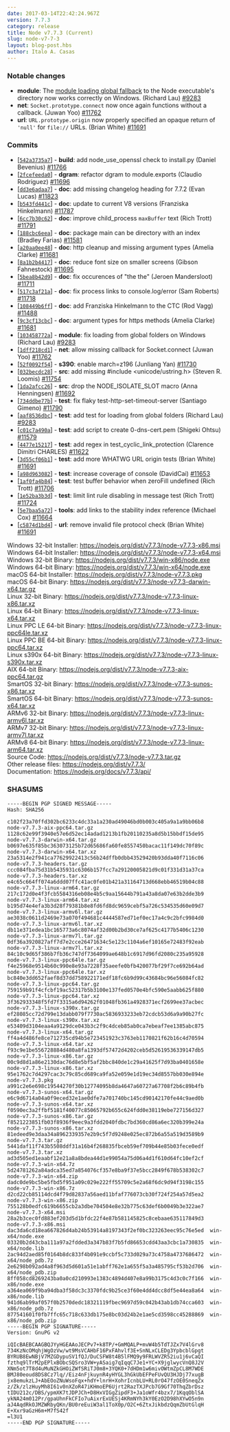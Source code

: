 ```yaml
---
date: 2017-03-14T22:42:24.967Z
version: 7.7.3
category: release
title: Node v7.7.3 (Current)
slug: node-v7-7-3
layout: blog-post.hbs
author: Italo A. Casas
---
```


### Notable changes

* **module**: The [module loading global fallback](https://nodejs.org/dist/latest-v6.x/docs/api/modules.html#modules_loading_from_the_global_folders) to the Node executable's directory now works correctly on Windows. (Richard Lau) [#9283](https://github.com/nodejs/node/pull/9283)
* **net**: `Socket.prototype.connect` now once again functions without a callback. (Juwan Yoo) [#11762](https://github.com/nodejs/node/pull/11762)
* **url**: `URL.prototype.origin` now properly specified an opaque return of `'null'` for `file://` URLs. (Brian White) [#11691](https://github.com/nodejs/node/pull/11691)

### Commits

* [[`542a3735a7`](https://github.com/nodejs/node/commit/542a3735a7)] - **build**: add node_use_openssl check to install.py (Daniel Bevenius) [#11766](https://github.com/nodejs/node/pull/11766)
* [[`2fcefeeda0`](https://github.com/nodejs/node/commit/2fcefeeda0)] - **dgram**: refactor dgram to module.exports (Claudio Rodriguez) [#11696](https://github.com/nodejs/node/pull/11696)
* [[`dd3e6adaa7`](https://github.com/nodejs/node/commit/dd3e6adaa7)] - **doc**: add missing changelog heading for 7.7.2 (Evan Lucas) [#11823](https://github.com/nodejs/node/pull/11823)
* [[`b543fd441c`](https://github.com/nodejs/node/commit/b543fd441c)] - **doc**: update to current V8 versions (Franziska Hinkelmann) [#11787](https://github.com/nodejs/node/pull/11787)
* [[`6cc7b30c62`](https://github.com/nodejs/node/commit/6cc7b30c62)] - **doc**: improve child_process `maxBuffer` text (Rich Trott) [#11791](https://github.com/nodejs/node/pull/11791)
* [[`188cbc6eea`](https://github.com/nodejs/node/commit/188cbc6eea)] - **doc**: package main can be directory with an index (Bradley Farias) [#11581](https://github.com/nodejs/node/pull/11581)
* [[`a20aa0ee48`](https://github.com/nodejs/node/commit/a20aa0ee48)] - **doc**: http cleanup and missing argument types (Amelia Clarke) [#11681](https://github.com/nodejs/node/pull/11681)
* [[`8a1b2b4417`](https://github.com/nodejs/node/commit/8a1b2b4417)] - **doc**: reduce font size on smaller screens (Gibson Fahnestock) [#11695](https://github.com/nodejs/node/pull/11695)
* [[`5bea8b42d9`](https://github.com/nodejs/node/commit/5bea8b42d9)] - **doc**: fix occurences of "the the" (Jeroen Mandersloot) [#11711](https://github.com/nodejs/node/pull/11711)
* [[`517c3af21a`](https://github.com/nodejs/node/commit/517c3af21a)] - **doc**: fix process links to console.log/error (Sam Roberts) [#11718](https://github.com/nodejs/node/pull/11718)
* [[`108449b6ff`](https://github.com/nodejs/node/commit/108449b6ff)] - **doc**: add Franziska Hinkelmann to the CTC (Rod Vagg) [#11488](https://github.com/nodejs/node/pull/11488)
* [[`9c3cf13cbc`](https://github.com/nodejs/node/commit/9c3cf13cbc)] - **doc**: argument types for https methods (Amelia Clarke) [#11681](https://github.com/nodejs/node/pull/11681)
* [[`103458772a`](https://github.com/nodejs/node/commit/103458772a)] - **module**: fix loading from global folders on Windows (Richard Lau) [#9283](https://github.com/nodejs/node/pull/9283)
* [[`1dff218cd1`](https://github.com/nodejs/node/commit/1dff218cd1)] - **net**: allow missing callback for Socket.connect (Juwan Yoo) [#11762](https://github.com/nodejs/node/pull/11762)
* [[`52f0092f54`](https://github.com/nodejs/node/commit/52f0092f54)] - **s390**: enable march=z196 (Junliang Yan) [#11730](https://github.com/nodejs/node/pull/11730)
* [[`032becdc28`](https://github.com/nodejs/node/commit/032becdc28)] - **src**: add missing #include \<unicode/ustring.h\> (Steven R. Loomis) [#11754](https://github.com/nodejs/node/issues/11754)
* [[`1da2afcc26`](https://github.com/nodejs/node/commit/1da2afcc26)] - **src**: drop the NODE_ISOLATE_SLOT macro (Anna Henningsen) [#11692](https://github.com/nodejs/node/pull/11692)
* [[`734ddbe77b`](https://github.com/nodejs/node/commit/734ddbe77b)] - **test**: fix flaky test-http-set-timeout-server (Santiago Gimeno) [#11790](https://github.com/nodejs/node/pull/11790)
* [[`aaf8536dbc`](https://github.com/nodejs/node/commit/aaf8536dbc)] - **test**: add test for loading from global folders (Richard Lau) [#9283](https://github.com/nodejs/node/pull/9283)
* [[`c01c7a490a`](https://github.com/nodejs/node/commit/c01c7a490a)] - **test**: add script to create 0-dns-cert.pem (Shigeki Ohtsu) [#11579](https://github.com/nodejs/node/pull/11579)
* [[`4477e15217`](https://github.com/nodejs/node/commit/4477e15217)] - **test**: add regex in test_cyclic_link_protection (Clarence Dimitri CHARLES) [#11622](https://github.com/nodejs/node/pull/11622)
* [[`3d55cf06b1`](https://github.com/nodejs/node/commit/3d55cf06b1)] - **test**: add more WHATWG URL origin tests (Brian White) [#11691](https://github.com/nodejs/node/pull/11691)
* [[`a98d963082`](https://github.com/nodejs/node/commit/a98d963082)] - **test**: increase coverage of console (DavidCai) [#11653](https://github.com/nodejs/node/pull/11653)
* [[`1af0fa4b84`](https://github.com/nodejs/node/commit/1af0fa4b84)] - **test**: test buffer behavior when zeroFill undefined (Rich Trott) [#11706](https://github.com/nodejs/node/pull/11706)
* [[`1e52ba3b3d`](https://github.com/nodejs/node/commit/1e52ba3b3d)] - **test**: limit lint rule disabling in message test (Rich Trott) [#11724](https://github.com/nodejs/node/pull/11724)
* [[`5e7baa5a72`](https://github.com/nodejs/node/commit/5e7baa5a72)] - **tools**: add links to the stability index reference (Michael Cox) [#11664](https://github.com/nodejs/node/pull/11664)
* [[`c5874d1bd4`](https://github.com/nodejs/node/commit/c5874d1bd4)] - **url**: remove invalid file protocol check (Brian White) [#11691](https://github.com/nodejs/node/pull/11691)

Windows 32-bit Installer: https://nodejs.org/dist/v7.7.3/node-v7.7.3-x86.msi \
Windows 64-bit Installer: https://nodejs.org/dist/v7.7.3/node-v7.7.3-x64.msi \
Windows 32-bit Binary: https://nodejs.org/dist/v7.7.3/win-x86/node.exe \
Windows 64-bit Binary: https://nodejs.org/dist/v7.7.3/win-x64/node.exe \
macOS 64-bit Installer: https://nodejs.org/dist/v7.7.3/node-v7.7.3.pkg \
macOS 64-bit Binary: https://nodejs.org/dist/v7.7.3/node-v7.7.3-darwin-x64.tar.gz \
Linux 32-bit Binary: https://nodejs.org/dist/v7.7.3/node-v7.7.3-linux-x86.tar.xz \
Linux 64-bit Binary: https://nodejs.org/dist/v7.7.3/node-v7.7.3-linux-x64.tar.xz \
Linux PPC LE 64-bit Binary: https://nodejs.org/dist/v7.7.3/node-v7.7.3-linux-ppc64le.tar.xz \
Linux PPC BE 64-bit Binary: https://nodejs.org/dist/v7.7.3/node-v7.7.3-linux-ppc64.tar.xz \
Linux s390x 64-bit Binary: https://nodejs.org/dist/v7.7.3/node-v7.7.3-linux-s390x.tar.xz \
AIX 64-bit Binary: https://nodejs.org/dist/v7.7.3/node-v7.7.3-aix-ppc64.tar.gz \
SmartOS 32-bit Binary: https://nodejs.org/dist/v7.7.3/node-v7.7.3-sunos-x86.tar.xz \
SmartOS 64-bit Binary: https://nodejs.org/dist/v7.7.3/node-v7.7.3-sunos-x64.tar.xz \
ARMv6 32-bit Binary: https://nodejs.org/dist/v7.7.3/node-v7.7.3-linux-armv6l.tar.xz \
ARMv7 32-bit Binary: https://nodejs.org/dist/v7.7.3/node-v7.7.3-linux-armv7l.tar.xz \
ARMv8 64-bit Binary: https://nodejs.org/dist/v7.7.3/node-v7.7.3-linux-arm64.tar.xz \
Source Code: https://nodejs.org/dist/v7.7.3/node-v7.7.3.tar.gz \
Other release files: https://nodejs.org/dist/v7.7.3/ \
Documentation: https://nodejs.org/docs/v7.7.3/api/

### SHASUMS

```
-----BEGIN PGP SIGNED MESSAGE-----
Hash: SHA256

c102f23a70ffd302bc6233c4dc33a1a230ad49046bd0b003c405a9a1a9bb06b8  node-v7.7.3-aix-ppc64.tar.gz
1128c62e99f3940e57e6d52ec14adad1213b1fb20110235a8d5b15bbdf15de95  node-v7.7.3-darwin-x64.tar.gz
b0697e635f85bc363073125b72d65686fa60fe8557450bacac11f149dc70f89c  node-v7.7.3-darwin-x64.tar.xz
23a5314e2f941ca77629922413c56b24dffb0dbb43529420b93dda40f7116c06  node-v7.7.3-headers.tar.gz
ccc084fba75d31b5435931c6306b157fcc7a29120005821d9c01f331d31a37ca  node-v7.7.3-headers.tar.xz
e4c65c664ff074a6ddd07ffc41ac0fe01b421a31164713d668ebb46519b04c88  node-v7.7.3-linux-arm64.tar.gz
217c172d0e4f3fcb5584316eb08e4b5c9aa15644b791a43a8da07e63b2dde3b9  node-v7.7.3-linux-arm64.tar.xz
b195d74e4efa3b3d28f79381b8e8fd6fd8dc9659cebf5a726c534535d60e09d7  node-v7.7.3-linux-armv6l.tar.gz
ae3038c0611d2469e73a070f494681c4444587ed71ef0ec17a4c9c2bfc9984d0  node-v7.7.3-linux-armv6l.tar.xz
db11e371edea1bc165773a6c8074af32d00b2bd30ce7af625c4177b5406c1230  node-v7.7.3-linux-armv7l.tar.gz
0df36a3920827aff7d7e2cce26471634c5e123c1104a6ef10165e72483f92eab  node-v7.7.3-linux-armv7l.tar.xz
84c10c9d65f386b7fb36c747df7364099ae648b1c6917d96fd2080c235a95928  node-v7.7.3-linux-ppc64le.tar.gz
f4e25968e9514b60c990e8e93a7228f35aeefe0bfb420077bf29f7ce692b64ad  node-v7.7.3-linux-ppc64le.tar.xz
bc840e3dd652faef8d37dd758922171edf18fc6b9d99c43684bc96e56084fc82  node-v7.7.3-linux-ppc64.tar.gz
759159b91f4cfcbf19ac52317b5b3100e137fed0570e4bfc590e5aabb625f880  node-v7.7.3-linux-ppc64.tar.xz
3f362933348f5fd7f3315a6d94262f01048fb361a4928371ecf2699ee37acbec  node-v7.7.3-linux-s390x.tar.gz
ef28085cc72d799e13dabb079f7730ac5836933233eb72cdcb53d6a9a90b27fc  node-v7.7.3-linux-s390x.tar.xz
e53409d3104eaa4a9129dce043b3c2f9c4dceb85ab0ca7ebeaf7ee1385abc875  node-v7.7.3-linux-x64.tar.gz
ff4a4d486fe8ce712735cd94b5e723451923c3763eb1170821f62b16c4d70594  node-v7.7.3-linux-x64.tar.xz
f93c9e1be556728884d480a8fa1393df57472d4202ceb5d52619536339147db5  node-v7.7.3-linux-x86.tar.gz
00c9d8d1a86e2130dac76d8e5bf5af2bbc840de1c29a41625f7d93ba0401658e  node-v7.7.3-linux-x86.tar.xz
95e1762c7d4297cac3c79c85cd689ca9fa52e059e1d19ec34d8557bb030e894e  node-v7.7.3.pkg
a991c2e6e698c19544270f30b12774095b8da4647a60727a67708f2b6c89b4fb  node-v7.7.3-sunos-x64.tar.gz
e6c9d6714a04a0f9eced32e1ae0dfe7a701740bc145cd90142170fe44c9aed0b  node-v7.7.3-sunos-x64.tar.xz
f0590ec3a2ffbf5181f40077c85065792b655c624fdd0e38119ebe727156d327  node-v7.7.3-sunos-x86.tar.gz
f8521223851fb03f8936f9eec9a3fdd2040fdbc7bd360cd86a6ec320b399e24a  node-v7.7.3-sunos-x86.tar.xz
81edeed9e3daa34a8962339357e2b9c5f7d9248e025ec872b6a55a519d3589b9  node-v7.7.3.tar.gz
5441daf11f743b5508ddf31a16b4f268835fbceb59ef709b44e85b03fece0edf  node-v7.7.3.tar.xz
ad3d505ed1eaabf12e21a8a8bdea44d1e99054a75d06a4d1f610d64fc10ef2cf  node-v7.7.3-win-x64.7z
5d24781262a84adca35ed7a854076cf357e8ba9f37e5bcc2849f678b538302c7  node-v7.7.3-win-x64.zip
dadc0de9bc5be5fbd5f951a09c029e222ff55709c5e2a68f6dc9d94f3198c155  node-v7.7.3-win-x86.7z
d2cd22cb85114dcd4f79d82837a56aed11bfaf776073cb30f724f254a57d5ea2  node-v7.7.3-win-x86.zip
755128b0edfc619b6655cb2a3dbe704504e8e32b775c63def6b0049b3e322ae7  node-v7.7.3-x64.msi
28a2b3cec0fd883ef203d5d1bfdc22f4e87b581145825c8cebaae635117849d3  node-v7.7.3-x86.msi
dac3da6cd18ea667826d4ab24b53914a8197343f2ef0bc323263eec95c76e5ed  win-x64/node.exe
03320b2d43cba111a97a2fdded3a347b83f7b5fd86653cdd43aa3cbc1a730835  win-x64/node.lib
2ac94d2aed85f0164b8dc833f4b091e9ccbf5c733d029a73c4758a4737686472  win-x64/node_pdb.7z
2e6298b092ad4a8f963d5d601a51e1abff762e1a655f5a3a485795cf53b2d706  win-x64/node_pdb.zip
8ff058cd8269243ba0a0cd210993e1383c4894d407e8a99b3175c4d3c0c7f166  win-x86/node.exe
a364ea069f9ba94dba3f58dc3c3370fdc9b25ce3f60e4dd4dcc8df5e44ea8a64  win-x86/node.lib
941d6ab99af057f0b2570dedc18321119fbec9697d59c042b43ab1db74cca603  win-x86/node_pdb.7z
877541601f0fb7ffc65c718c633db175e8bc03d24b2e1ae5cd3598cc45288869  win-x86/node_pdb.zip
-----BEGIN PGP SIGNATURE-----
Version: GnuPG v2

iQIcBAEBCAAGBQJYyHGEAAoJECPv7+k8TP/+GmMQALP+mvW4b5TdTJZx7V4lGrv8
734KzNcOMqhjWgOzVw/wt9MsVCAHbF16PxFAhvlf3E+SnNLxCLEDg3YpbcblGpgt
BYRUB8EwNBjV7MZGDypuSV1fQJ/DuCSFW8t4B5lFMQ9y9FRLWVZR52iu1j6vCaQI
fzthq9lTrM2pEPlxBObcSQSro3VW+yASaig7qIqqC7Je1+YC+X9jglwycVnQ8J2V
XNm5ot7T8d4uMuNZkGHOiZWfSRiTJ0m8+3YQK0+7dHDm1w6mivOWtmZpCL8M7WDE
BMJ80eoud8DS8Cz7lq//Eiz4nFjkuynR4yHYGL3hGkUbEFPeFUvQU3HJDj77xugB
jx8emukzLJ+AbEOoZNuWsoFqx+hdY+lnrH+XohrIcnbLU+RL0rO47fzOE0SneqZx
z/Zk/zlzHuyMh8I61v0nXZoR47iKHmoEP6Ujrt2RazTXJPcb7G9Gf70ThqZbrDsz
tIDU212c/DBS/ypmXK7tJDPJCh+D8HxVIGgZipdF3+Ja1oWfr4bzx7/1KqqOblSA
ykNA24m012Pr/gpaUhnFkCFIo7uAixrExUESj4KRmNYh3kY0EzO2D98hXYwO5n9n
aJ4AqdRkOJMZWRbyQKn/BU0reEuiW3al1ToX0p/O2C+6ZtxJikbdzQqmZbUtGlqH
E+Xxr9aGzH6m+M7fS42f
=l3U1
-----END PGP SIGNATURE-----

```

